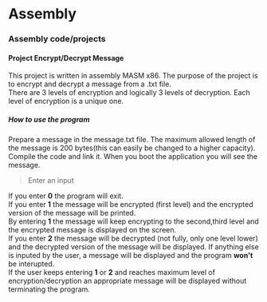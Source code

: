 # Assembly
### Assembly code/projects
#### Project Encrypt/Decrypt Message
This project is written in assembly MASM x86. The purpose of the project is to encrypt and decrypt a message from a .txt file.\
There are 3 levels of encryption and logically 3 levels of decryption. Each level of encryption is a unique one.
##### How to use the program
Prepare a message in the message.txt file. The maximum allowed length of the message is 200 bytes(this can easily be changed to a higher capacity). Compile the code and link it. When you boot the application you will see the message.  
>Enter an input  

If you enter **0** the program will exit.  
If you enter **1** the message will be encrypted (first level) and the encrypted version of the message will be printed.  
By entering **1** the message will keep encrypting to the second,third level and the encrypted message is displayed on the screen.  
If you enter **2** the message will be decrypted (not fully, only one level lower) and the decrypted version of the message will be displayed.
If anything else is inputed by the user, a message will be displayed and the program **won't** be interupted.  
If the user keeps entering **1** or **2** and reaches maximum level of encryption/decryption an appropriate message will be displayed without terminating the program.


